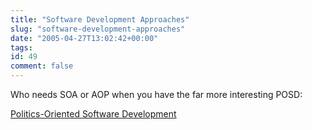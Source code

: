 ```yaml
---
title: "Software Development Approaches"
slug: "software-development-approaches"
date: "2005-04-27T13:02:42+00:00"
tags:
id: 49
comment: false
---
```


Who needs SOA or AOP when you have the far more interesting POSD:

[Politics-Oriented Software Development
](http://www.kuro5hin.org/story/2005/1/28/32622/4244)
